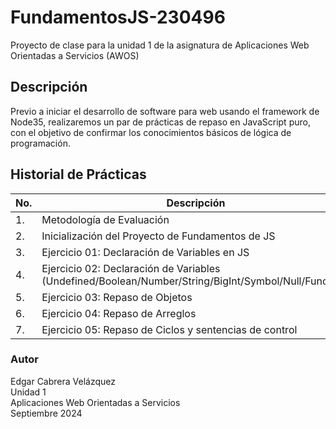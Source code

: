 # FundamentosJS-230496
Proyecto de clase para la unidad 1 de la asignatura de Aplicaciones Web Orientadas a Servicios (AWOS)

## Descripción
Previo a iniciar el desarrollo de software para web usando el framework de Node35, realizaremos un par de prácticas de repaso en JavaScript puro, con el objetivo de confirmar los conocimientos básicos de lógica de programación.


## Historial de Prácticas
 |No. |Descripción|Potenciador|Estatus|
 |--|--|--|--|
 |1.|Metodología de Evaluación|1|✅Finalizada|
 |2.| Inicialización del Proyecto de Fundamentos de JS|8|✅Finalizada|
 |3.|Ejercicio 01: Declaración de Variables en JS|6|✅Finalizada|
 |4.|Ejercicio 02: Declaración de Variables (Undefined/Boolean/Number/String/BigInt/Symbol/Null/Function)|16|✅Finalizada|
 |5.|Ejercicio 03: Repaso de Objetos|19|✅Finalizada|
 |6.|Ejercicio 04: Repaso de Arreglos|18|✅Finalizada|
 |7.|Ejercicio 05: Repaso de Ciclos y sentencias de control |--|Activo|



### Autor
Edgar Cabrera Velázquez <br>
Unidad 1 <br>
Aplicaciones Web Orientadas a Servicios <br>
Septiembre 2024